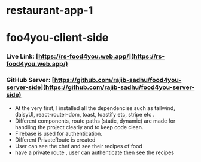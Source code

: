 # restaurant-app-1
# foo4you-client-side



### Live Link: [https://rs-food4you.web.app/](https://rs-food4you.web.app/)

### GitHub Server: [https://github.com/rajib-sadhu/food4you-server-side](https://github.com/rajib-sadhu/food4you-server-side)



* At the very first, I installed all the dependencies such as tailwind, daisyUI, react-router-dom, toast, toastify etc, stripe etc .
* Different components, route paths (static, dynamic) are made for handling the project clearly and to keep code clean.
* Firebase is used for authentication.
* Different  PrivateRoute is created
* User can see the chef and see their recipes of food
* have a private route , user can authenticate then see the recipes
